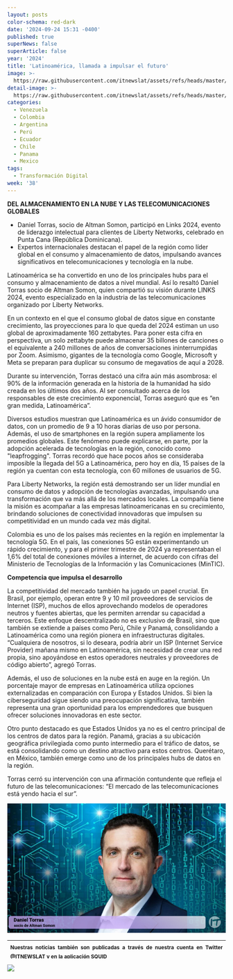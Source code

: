 ```yaml
---
layout: posts
color-schema: red-dark
date: '2024-09-24 15:31 -0400'
published: true
superNews: false
superArticle: false
year: '2024'
title: 'Latinoamérica, llamada a impulsar el futuro'
image: >-
  https://raw.githubusercontent.com/itnewslat/assets/refs/heads/master/img/540x320/Daniel-Torras-p.jpg
detail-image: >-
  https://raw.githubusercontent.com/itnewslat/assets/refs/heads/master/img/1024x680/Daniel-Torras-g.jpg
categories:
  - Venezuela
  - Colombia
  - Argentina
  - Perú
  - Ecuador
  - Chile
  - Panama
  - Mexico
tags:
  - Transformación Digital
week: '38'
---
```

**DEL ALMACENAMIENTO EN LA NUBE Y LAS TELECOMUNICACIONES GLOBALES**
 
- Daniel Torras, socio de Altman Somon, participó en Links 2024, evento de liderazgo intelectual para clientes de Liberty Networks, celebrado en Punta Cana (República Dominicana).
- Expertos internacionales destacan el papel de la región como líder global en el consumo y almacenamiento de datos, impulsando avances significativos en telecomunicaciones y tecnología en la nube.
 
Latinoamérica se ha convertido en uno de los principales hubs para el consumo y almacenamiento de datos a nivel mundial. Así lo resaltó Daniel Torras socio de Altman Somon, quien compartió su visión durante LINKS 2024, evento especializado en la industria de las telecomunicaciones organizado por Liberty Networks.

En un contexto en el que el consumo global de datos sigue en constante crecimiento, las proyecciones para lo que queda del 2024 estiman un uso global de aproximadamente 160 zettabytes. Para poner esta cifra en perspectiva, un solo zettabyte puede almacenar 35 billones de canciones o el equivalente a 240 millones de años de conversaciones ininterrumpidas por Zoom. Asimismo, gigantes de la tecnología como Google, Microsoft y Meta se preparan para duplicar su consumo de megavatios de aquí a 2028.

Durante su intervención, Torras destacó una cifra aún más asombrosa: el 90% de la información generada en la historia de la humanidad ha sido creada en los últimos dos años. Al ser consultado acerca de los responsables de este crecimiento exponencial, Torras aseguró que es “en gran medida, Latinoamérica”.

Diversos estudios muestran que Latinoamérica es un ávido consumidor de datos, con un promedio de 9 a 10 horas diarias de uso por persona. Además, el uso de smartphones en la región supera ampliamente los promedios globales. Este fenómeno puede explicarse, en parte, por la adopción acelerada de tecnologías en la región, conocido como "leapfrogging". Torras recordó que hace pocos años se consideraba imposible la llegada del 5G a Latinoamérica, pero hoy en día, 15 países de la región ya cuentan con esta tecnología, con 60 millones de usuarios de 5G.

Para Liberty Networks, la región está demostrando ser un líder mundial en consumo de datos y adopción de tecnologías avanzadas, impulsando una transformación que va más allá de los mercados locales. La compañía tiene la misión es acompañar a las empresas latinoamericanas en su crecimiento, brindando soluciones de conectividad innovadoras que impulsen su competitividad en un mundo cada vez más digital. 

Colombia es uno de los países más recientes en la región en implementar la tecnología 5G. En el país, las conexiones 5G están experimentando un rápido crecimiento, y para el primer trimestre de 2024 ya representaban el 1,6% del total de conexiones móviles a internet, de acuerdo con cifras del Ministerio de Tecnologías de la Información y las Comunicaciones (MinTIC).

**Competencia que impulsa el desarrollo**

La competitividad del mercado también ha jugado un papel crucial. En Brasil, por ejemplo, operan entre 9 y 10 mil proveedores de servicios de Internet (ISP), muchos de ellos aprovechando modelos de operadores neutros y fuentes abiertas, que les permiten arrendar su capacidad a terceros. Este enfoque descentralizado no es exclusivo de Brasil, sino que también se extiende a países como Perú, Chile y Panamá, consolidando a Latinoamérica como una región pionera en infraestructuras digitales.
“Cualquiera de nosotros, si lo deseara, podría abrir un ISP (Internet Service Provider) mañana mismo en Latinoamérica, sin necesidad de crear una red propia, sino apoyándose en estos operadores neutrales y proveedores de código abierto”, agregó Torras.

Además, el uso de soluciones en la nube está en auge en la región. Un porcentaje mayor de empresas en Latinoamérica utiliza opciones externalizadas en comparación con Europa y Estados Unidos. Si bien la ciberseguridad sigue siendo una preocupación significativa, también representa una gran oportunidad para los emprendedores que busquen ofrecer soluciones innovadoras en este sector.

Otro punto destacado es que Estados Unidos ya no es el centro principal de los centros de datos para la región. Panamá, gracias a su ubicación geográfica privilegiada como punto intermedio para el tráfico de datos, se está consolidando como un destino atractivo para estos centros. Querétaro, en México, también emerge como uno de los principales hubs de datos en la región.

Torras cerró su intervención con una afirmación contundente que refleja el futuro de las telecomunicaciones: “El mercado de las telecomunicaciones está yendo hacia el sur”.

![](https://raw.githubusercontent.com/itnewslat/assets/refs/heads/master/img/540x320/Daniel-Torras-p.jpg)

<table style="height: 42px;" width="569">
<tbody>
<tr>
<td style="text-align: justify;"><sub><strong>Nuestras noticias también son publicadas a través de nuestra cuenta en Twitter <a href="https://twitter.com/itnewslat?lang=es">@ITNEWSLAT</a> y en la aplicación <a href="https://squidapp.co/en/">SQUID</a></strong></sub></td>
</tr>
</tbody>
</table>

<img src="https://tracker.metricool.com/c3po.jpg?hash=56f88a41e39ab42c063cc51676587a04"/>
